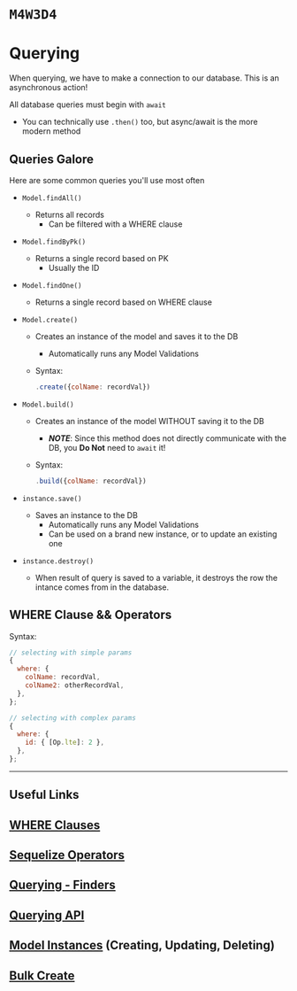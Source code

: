 # `M4W3D4`

# Querying

When querying, we have to make a connection to our database. This is an asynchronous action!

All database queries must begin with `await`

- You can technically use `.then()` too, but async/await is the more modern method

## Queries Galore

Here are some common queries you'll use most often

- `Model.findAll()`

  - Returns all records
    - Can be filtered with a WHERE clause

- `Model.findByPk()`

  - Returns a single record based on PK
    - Usually the ID

- `Model.findOne()`

  - Returns a single record based on WHERE clause

- `Model.create()`

  - Creates an instance of the model and saves it to the DB
    - Automatically runs any Model Validations
  - Syntax:

    ```js
    .create({colName: recordVal})
    ```

- `Model.build()`

  - Creates an instance of the model WITHOUT saving it to the DB
    - **_NOTE_**: Since this method does not directly communicate with the DB, you **Do Not** need to `await` it!
  - Syntax:

    ```js
    .build({colName: recordVal})
    ```

- `instance.save()`

  - Saves an instance to the DB
    - Automatically runs any Model Validations
    - Can be used on a brand new instance, or to update an existing one
- `instance.destroy()`

    - When result of query is saved to a variable, it destroys the row the intance comes
    from in the database.

## WHERE Clause && Operators

Syntax:

```js
// selecting with simple params
{
  where: {
    colName: recordVal,
    colName2: otherRecordVal,
  },
};

// selecting with complex params
{
  where: {
    id: { [Op.lte]: 2 },
  },
};
```

---

## Useful Links

## [WHERE Clauses](https://sequelize.org/docs/v6/core-concepts/model-querying-basics/#applying-where-clauses)

## [Sequelize Operators](https://sequelize.org/docs/v6/core-concepts/model-querying-basics/#operators)

## [Querying - Finders](https://sequelize.org/docs/v6/core-concepts/model-querying-finders/)

## [Querying API](https://sequelize.org/api/v6/class/src/model.js~model)

## [Model Instances](https://sequelize.org/docs/v6/core-concepts/model-instances) (Creating, Updating, Deleting)

## [Bulk Create](https://sequelize.org/api/v6/class/src/model.js~model#static-method-bulkCreate)
